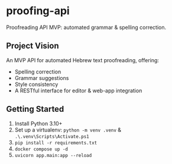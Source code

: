 # proofing-api
Proofreading API MVP: automated grammar &amp; spelling correction.

## Project Vision
An MVP API for automated Hebrew text proofreading, offering:
- Spelling correction  
- Grammar suggestions  
- Style consistency  
- A RESTful interface for editor & web-app integration

## Getting Started
1. Install Python 3.10+  
2. Set up a virtualenv: `python -m venv .venv` & `.\.venv\Scripts\Activate.ps1`  
3. `pip install -r requirements.txt`  
4. `docker compose up -d`  
5. `uvicorn app.main:app --reload`  

